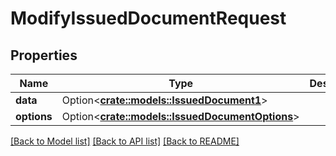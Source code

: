 # ModifyIssuedDocumentRequest

## Properties

Name | Type | Description | Notes
------------ | ------------- | ------------- | -------------
**data** | Option<[**crate::models::IssuedDocument1**](IssuedDocument_1.md)> |  | [optional]
**options** | Option<[**crate::models::IssuedDocumentOptions**](IssuedDocumentOptions.md)> |  | [optional]

[[Back to Model list]](../README.md#documentation-for-models) [[Back to API list]](../README.md#documentation-for-api-endpoints) [[Back to README]](../README.md)


